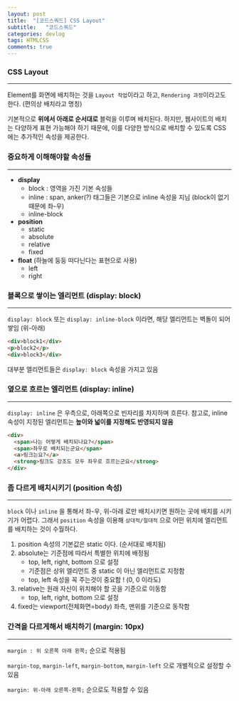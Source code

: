 ```yaml
---
layout: post
title:  "[코드스쿼드] CSS Layout"
subtitle:   "코드스쿼드"
categories: devlog
tags: HTMLCSS
comments: true
---
```


### CSS Layout

---

Element를 화면에 배치하는 것을 `Layout 작업`이라고 하고, `Rendering 과정`이라고도 한다. (편의상 배치라고 명칭)

기본적으로 **위에서 아래로 순서대로** 블럭을 이루며 배치된다. 하지만, 웹사이트의 배치는 다양하게 표현 가능해야 하기 때문에, 이를 다양한 방식으로 배치할 수 있도록 CSS에는 추가적인 속성을 제공한다.





### 중요하게 이해해야할 속성들

---

- **display**
  - block : 영역을 가진 기본 속성들
  - inline : span, anker(?) 태그들은 기본으로 inline 속성을 지님 (block이 없기 때문에 좌-우)
  - inline-block
- **position**
  - static
  - absolute
  - relative
  - fixed
- **float** (하늘에 둥둥 떠다닌다는 표현으로 사용)
  - left
  - right





### 블록으로 쌓이는 엘리먼트 (display: block)

---

`display: block` 또는 `display: inline-block` 이라면, 해당 엘리먼트는 벽돌이 되어 쌓임 (위-아래)

```html
<div>block1</div>
<p>block2</p>
<div>block3</div>
```

대부분 엘리먼트들은 `display: block` 속성을 가지고 있음





### 옆으로 흐르는 엘리먼트 (display: inline)

---

`display: inline` 은 우측으로, 아래쪽으로 빈자리를 차지하며 흐른다. 참고로, inline 속성이 지정된 엘리먼트는 **높이와 넓이를 지정해도 반영되지 않음**

```html
<div>
  <span>나는 어떻게 배치되나요?</span>
  <span>좌우로 배치되는군요</span>
  <a>링크는요?</a>
  <strong>링크도 강조도 모두 좌우로 흐르는군요</strong>
</div>
```





### 좀 다르게 배치시키기 (position 속성)

---

`block` 이나 `inline` 을 통해서 좌-우, 위-아래 로만 배치시키면 원하는 곳에 배치를 시키기가 어렵다. 그래서 `position` 속성을 이용해 `상대적/절대적` 으로 어떤 위치에 엘리먼트를 배치하는 것이 수월하다.

1. position 속성의 기본값은 static 이다. (순서대로 배치됨)
2. absolute는 기준점에 따라서 특별한 위치에 배정됨
   - top, left, right, bottom 으로 설정
   - 기준점은 상위 엘리먼트 중 static 이 아닌 엘리먼트로 지정함
   - top, left 속성을 꼭 주는것이 중요함 ! (0, 0 이라도)
3. relative는 원래 자신이 위치해야 할 곳을 기준으로 이동함
   - top, left, right, bottom 으로 설정
4. fixed는 viewport(전체화면=body) 좌측, 맨위를 기준으로 동작함





### 간격을 다르게해서 배치하기 (margin: 10px)

---

`margin : 위 오른쪽 아래 왼쪽;` 순으로 적용됨

`margin-top`, `margin-left`, `margin-bottom`, `margin-left` 으로 개별적으로 설정할 수 있음

`margin: 위-아래 오른쪽-왼쪽;` 순으로도 적용할 수 있음



































